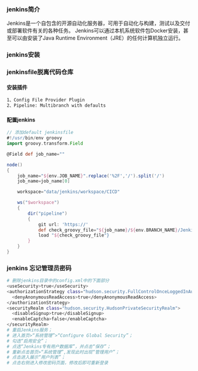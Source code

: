 ### jenkins简介
Jenkins是一个自包含的开源自动化服务器，可用于自动化与构建，测试以及交付或部署软件有关的各种任务。
Jenkins可以通过本机系统软件包Docker安装，甚至可以由安装了Java Runtime Environment（JRE）的任何计算机独立运行。

### jenkins安装
### jenkinsfile脱离代码仓库
#### 安装插件
```bash
1、Config File Provider Plugin
2、Pipeline: Multibranch with defaults
```
#### 配置jenkins
```groovy
// 添加default jenkinsfile
#!/usr/bin/env groovy
import groovy.transform.Field

@Field def job_name=""

node()
{
    job_name="${env.JOB_NAME}".replace('%2F','/').split('/')
    job_name=job_name[0]

    workspace="data/jenkins/workspace/CICD"

    ws("$workspace")
    {
        dir("pipeline")
        {
            git url: 'https://'
            def check_groovy_file="${job_name}/${env.BRANCH_NAME}/Jenkinsfile"
            load "${check_groovy_file"}
        }
    }
}
```
### jenkins 忘记管理员密码
```bash
# 删除jenkins目录中的config.xml中的下面部分
<useSecurity>true</useSecurity>  
<authorizationStrategy class="hudson.security.FullControlOnceLoggedInAuthorizationStrategy">  
  <denyAnonymousReadAccess>true</denyAnonymousReadAccess>  
</authorizationStrategy>  
<securityRealm class="hudson.security.HudsonPrivateSecurityRealm">  
  <disableSignup>true</disableSignup>  
  <enableCaptcha>false</enableCaptcha>  
</securityRealm>
# 重启Jenkins服务；
# 进入首页>“系统管理”>“Configure Global Security”；
# 勾选“启用安全”；
# 点选“Jenkins专有用户数据库”，并点击“保存”；
# 重新点击首页>“系统管理”,发现此时出现“管理用户”；
# 点击进入展示“用户列表”；
# 点击右侧进入修改密码页面，修改后即可重新登录
```







